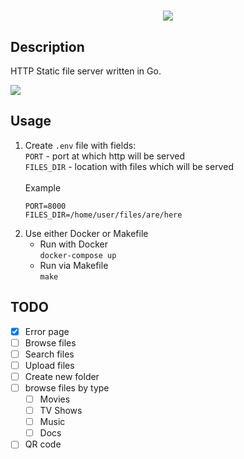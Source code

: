 <h1 align="center">
<img src="https://i.imgur.com/VJiJiMO.png">
</h1>

## Description
HTTP Static file server written in Go.

<img src="https://i.imgur.com/5CHrSnq.png">

## Usage
1. Create `.env` file with fields:<br>
    `PORT` - port at which http will be served<br>
    `FILES_DIR` - location with files which will be served<br><br>
    Example
    ```
    PORT=8000
    FILES_DIR=/home/user/files/are/here
    ```
2. Use either Docker or Makefile
    * Run with Docker<br>
        `docker-compose up`
    * Run via Makefile<br>
        `make`

## TODO
- [x] Error page
- [ ] Browse files
- [ ] Search files
- [ ] Upload files
- [ ] Create new folder
- [ ] browse files by type
	* [ ] Movies
	* [ ] TV Shows
	* [ ] Music
	* [ ] Docs
- [ ] QR code
